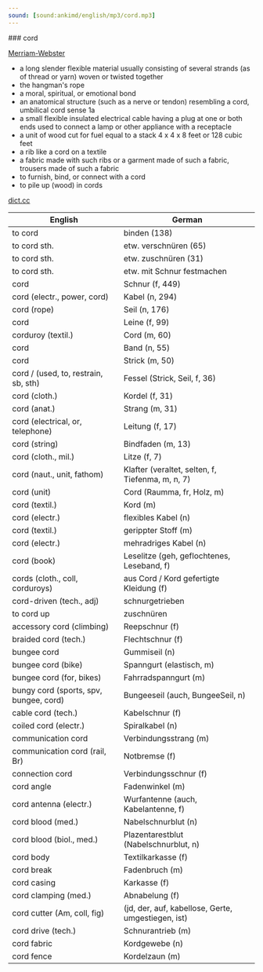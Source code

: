 ```yaml
---
sound: [sound:ankimd/english/mp3/cord.mp3]
---
```


\### cord

[Merriam-Webster](https://www.merriam-webster.com/dictionary/cord)

- a long slender flexible material usually consisting of several strands (as of thread or yarn) woven or twisted together
- the hangman's rope
- a moral, spiritual, or emotional bond
- an anatomical structure (such as a nerve or tendon) resembling a cord, umbilical cord sense 1a
- a small flexible insulated electrical cable having a plug at one or both ends used to connect a lamp or other appliance with a receptacle
- a unit of wood cut for fuel equal to a stack 4 x 4 x 8 feet or 128 cubic feet
- a rib like a cord on a textile
- a fabric made with such ribs or a garment made of such a fabric, trousers made of such a fabric
- to furnish, bind, or connect with a cord
- to pile up (wood) in cords

[dict.cc](https://www.dict.cc/cord)

| English        | German       |
| -------------- | ------------ |
| to cord | binden (138) |
| to cord sth. | etw. verschnüren (65) |
| to cord sth. | etw. zuschnüren (31) |
| to cord sth. | etw. mit Schnur festmachen |
| cord | Schnur (f, 449) |
| cord (electr., power, cord) | Kabel (n, 294) |
| cord (rope) | Seil (n, 176) |
| cord | Leine (f, 99) |
| corduroy (textil.) | Cord (m, 60) |
| cord | Band (n, 55) |
| cord | Strick (m, 50) |
| cord / (used, to, restrain, sb, sth) | Fessel (Strick, Seil, f, 36) |
| cord (cloth.) | Kordel (f, 31) |
| cord (anat.) | Strang (m, 31) |
| cord (electrical, or, telephone) | Leitung (f, 17) |
| cord (string) | Bindfaden (m, 13) |
| cord (cloth., mil.) | Litze (f, 7) |
| cord (naut., unit, fathom) | Klafter (veraltet, selten, f, Tiefenma, m, n, 7) |
| cord (unit) | Cord (Raumma, fr, Holz, m) |
| cord (textil.) | Kord (m) |
| cord (electr.) | flexibles Kabel (n) |
| cord (textil.) | gerippter Stoff (m) |
| cord (electr.) | mehradriges Kabel (n) |
| cord (book) | Leselitze (geh, geflochtenes, Leseband, f) |
| cords (cloth., coll, corduroys) | aus Cord / Kord gefertigte Kleidung (f) |
| cord-driven (tech., adj) | schnurgetrieben |
| to cord up | zuschnüren |
| accessory cord (climbing) | Reepschnur (f) |
| braided cord (tech.) | Flechtschnur (f) |
| bungee cord | Gummiseil (n) |
| bungee cord (bike) | Spanngurt (elastisch, m) |
| bungee cord (for, bikes) | Fahrradspanngurt (m) |
| bungy cord (sports, spv, bungee, cord) | Bungeeseil (auch, BungeeSeil, n) |
| cable cord (tech.) | Kabelschnur (f) |
| coiled cord (electr.) | Spiralkabel (n) |
| communication cord | Verbindungsstrang (m) |
| communication cord (rail, Br) | Notbremse (f) |
| connection cord | Verbindungsschnur (f) |
| cord angle | Fadenwinkel (m) |
| cord antenna (electr.) | Wurfantenne (auch, Kabelantenne, f) |
| cord blood (med.) | Nabelschnurblut (n) |
| cord blood <CB> (biol., med.) | Plazentarestblut (Nabelschnurblut, n) |
| cord body | Textilkarkasse (f) |
| cord break | Fadenbruch (m) |
| cord casing | Karkasse (f) |
| cord clamping (med.) | Abnabelung (f) |
| cord cutter (Am, coll, fig) |  (jd, der, auf, kabellose, Gerte, umgestiegen, ist) |
| cord drive (tech.) | Schnurantrieb (m) |
| cord fabric | Kordgewebe (n) |
| cord fence | Kordelzaun (m) |
